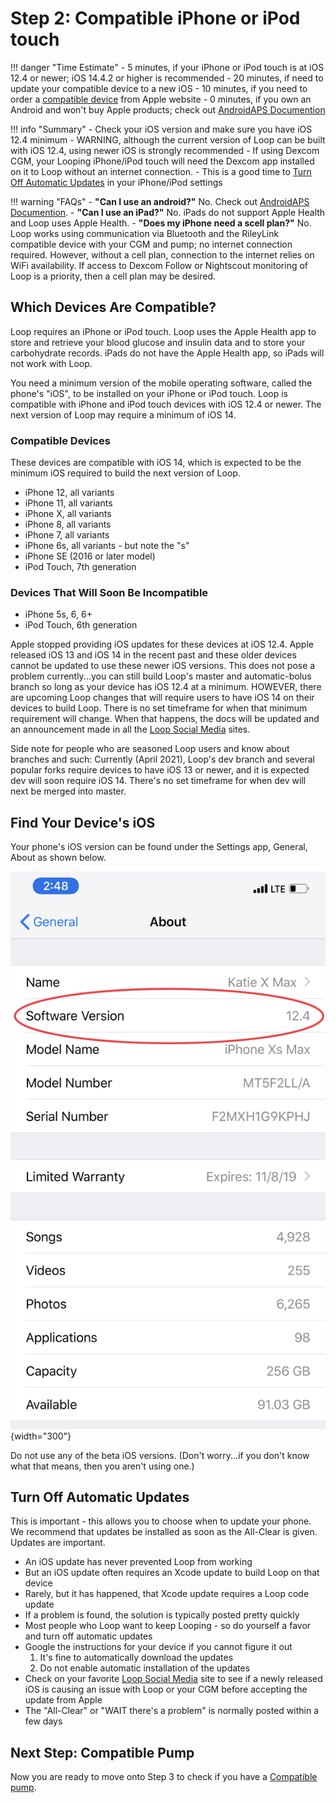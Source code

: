# Step 2: Compatible iPhone or iPod touch

!!! danger "Time Estimate"
    - 5 minutes, if your iPhone or iPod touch is at iOS 12.4 or newer; iOS 14.4.2 or higher is recommended
    - 20 minutes, if need to update your compatible device to a new iOS
    - 10 minutes, if you need to order a [compatible device](step2.md#compatible-devices) from Apple website
    - 0 minutes, if you own an Android and won't buy Apple products; check out [AndroidAPS Documention](https://androidaps.readthedocs.io/en/latest/)

!!! info "Summary"
    - Check your iOS version and make sure you have iOS 12.4 minimum
    - WARNING, although the current version of Loop can be built with iOS 12.4, using newer iOS is strongly recommended
    - If using Dexcom CGM, your Looping iPhone/iPod touch will need the Dexcom app installed on it to Loop without an internet connection.
    - This is a good time to [Turn Off Automatic Updates](#turn-off-automatic-updates) in your iPhone/iPod settings

!!! warning "FAQs"
    - **"Can I use an android?"** No. Check out [AndroidAPS Documention](https://androidaps.readthedocs.io/en/latest/).
    - **"Can I use an iPad?"** No. iPads do not support Apple Health and Loop uses Apple Health.
    - **"Does my iPhone need a scell plan?"** No. Loop works using communication via Bluetooth and the RileyLink compatible device with your CGM and pump; no internet connection required. However, without a cell plan, connection to the internet relies on WiFi availability. If access to Dexcom Follow or Nightscout monitoring of Loop is a priority, then a cell plan may be desired.  


## Which Devices Are Compatible?

Loop requires an iPhone or iPod touch. Loop uses the Apple Health app to store and retrieve your blood glucose and insulin data and to store your carbohydrate records. iPads do not have the Apple Health app, so iPads will not work with Loop.

You need a minimum version of the mobile operating software, called the phone's "iOS", to be installed on your iPhone or iPod touch. Loop is compatible with iPhone and iPod touch devices with iOS 12.4 or newer. The next version of Loop may require a minimum of iOS 14.

### Compatible Devices

These devices are compatible with iOS 14, which is expected to be the minimum iOS required to build the next version of Loop.

- iPhone 12, all variants
- iPhone 11, all variants
- iPhone X, all variants
- iPhone 8, all variants
- iPhone 7, all variants
- iPhone 6s, all variants - but note the "s"
- iPhone SE (2016 or later model)
- iPod Touch, 7th generation

### Devices That Will Soon Be Incompatible

- iPhone 5s, 6, 6+
- iPod Touch, 6th generation

Apple stopped providing iOS updates for these devices at iOS 12.4. Apple released iOS 13 and iOS 14 in the recent past and these older devices cannot be updated to use these newer iOS versions. This does not pose a problem currently...you can still build Loop's master and automatic-bolus branch so long as your device has iOS 12.4 at a minimum. HOWEVER, there are upcoming Loop changes that will require users to have iOS 14 on their devices to build Loop. There is no set timeframe for when that minimum requirement will change.  When that happens, the docs will be updated and an announcement made in all the [Loop Social Media](../index.md#stay-in-the-loop) sites.

Side note for people who are seasoned Loop users and know about branches and such: Currently (April 2021), Loop's dev branch and several popular forks require devices to have iOS 13 or newer, and it is expected dev will soon require iOS 14. There's no set timeframe for when dev will next be merged into master.

## Find Your Device's iOS

Your phone's iOS version can be found under the Settings app, General, About as shown below.

![img/ios.jpg](img/ios.jpg){width="300"}

Do not use any of the beta iOS versions. (Don't worry...if you don't know what that means, then you aren't using one.)


## Turn Off Automatic Updates

This is important - this allows you to choose when to update your phone. We recommend that updates be installed as soon as the All-Clear is given.  Updates are important.

- An iOS update has never prevented Loop from working
- But an iOS update often requires an Xcode update to build Loop on that device
- Rarely, but it has happened, that Xcode update requires a Loop code update
- If a problem is found, the solution is typically posted pretty quickly
- Most people who Loop want to keep Looping - so do yourself a favor and turn off automatic updates
- Google the instructions for your device if you cannot figure it out
    1. It's fine to automatically download the updates
    1. Do not enable automatic installation of the updates
- Check on your favorite [Loop Social Media](../index.md#stay-in-the-loop) site to see if a newly released iOS is causing an issue with Loop or your CGM before accepting the update from Apple
- The "All-Clear" or "WAIT there's a problem" is normally posted within a few days

## Next Step: Compatible Pump

Now you are ready to move onto Step 3 to check if you have a [Compatible pump](step3.md).
